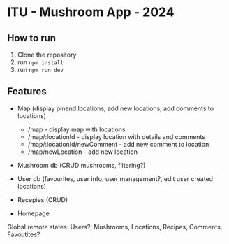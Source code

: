 # ITU - Mushroom App - 2024

## How to run

1. Clone the repository
2. run `npm install`
3. run `npm run dev`

## Features

- Map (display pinend locations, add new locations, add comments to locations)

  - /map - display map with locations
  - /map/:locationId - display location with details and comments
  - /map/:locationId/newComment - add new comment to location
  - /map/newLocation - add new location

- Mushroom db (CRUD mushrooms, filtering?)
- User db (favourites, user info, user management?, edit user created locations)
- Recepies (CRUD)
- Homepage

Global remote states: Users?, Mushrooms, Locations, Recipes, Comments, Favoutites?
